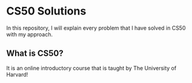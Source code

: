 # CS50 Solutions
In this repository, I will explain every problem that I have solved in CS50 with my approach.

## What is CS50?
It is an online introductory course that is taught by The University of Harvard!



